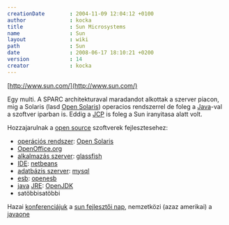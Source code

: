 ```yaml
---
creationDate        : 2004-11-09 12:04:12 +0100 
author              : kocka 
title               : Sun Microsystems 
name                : Sun 
layout              : wiki 
path                : Sun 
date                : 2008-06-17 18:10:21 +0200 
version             : 14 
creator             : kocka 
---
```

[http://www.sun.com/](http://www.sun.com/)

Egy multi. A SPARC architekturaval maradandot alkottak a szerver piacon, mig a Solaris (lasd [Open Solaris](Open%20Solaris.html)) operacios rendszerrel de foleg a [Java](java.html)-val a szoftver iparban is. Eddig a [JCP](jcp.html) is foleg a Sun iranyitasa alatt volt.

Hozzajarulnak a [open source](Open%20Source.html) szoftverek fejlesztesehez:

*   [operációs rendszer](Operacios%20rendszer.html): [Open Solaris](Open%20Solaris.html)
*   [OpenOffice.org](OpenOffice.org.html)
*   [alkalmazás szerver](Alkalmazas%20Szerver.html): [glassfish](glassfish.html)
*   [IDE](IDE.html): [netbeans](Netbeans.html)
*   [adatbázis szerver](RDBMS.html): [mysql](MySQL.html)
*   [esb](ESB.html): [openesb](OpenESB.html)
*   [java](java.html) [JRE](JRE.html): [OpenJDK](OpenJDK.html)
*   satöbbisatöbbi

Hazai [konferenciájuk](konferencia.html) a [sun fejlesztői nap](sun%20developer%20day.html), nemzetközi (azaz amerikai) a [javaone](JavaOne.html)



